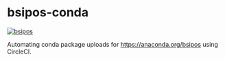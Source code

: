 bsipos-conda
============

[![bsipos](https://circleci.com/gh/bsipos/bsipos-conda.svg?style=svg)](https://app.circleci.com/pipelines/github/bsipos/bsipos-conda)

Automating conda package uploads for https://anaconda.org/bsipos using CircleCI.

